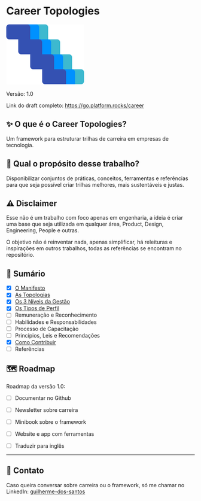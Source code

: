 # Career Topologies

![Career Topologies Logo](./assets/career-logo.png)

Versão: 1.0

Link do draft completo: https://go.platform.rocks/career

## ✨ O que é o Career Topologies?

Um framework para estruturar trilhas de carreira em empresas de tecnologia.

## 📌 Qual o propósito desse trabalho?

Disponibilizar conjuntos de práticas, conceitos, ferramentas e referências para que seja possível criar trilhas melhores, mais sustentáveis e justas.

## ⚠️ Disclaimer

Esse não é um trabalho com foco apenas em engenharia, a ideia é criar uma base que seja utilizada em qualquer área, Product, Design, Engineering, People e outras.

O objetivo não é reinventar nada, apenas simplificar, há releituras e inspirações em outros trabalhos, todas as referências se encontram no repositório.

## 🔖 Sumário

- [x] [O Manifesto](./manifest.md)
- [x] [As Topologias](./topologies.md)
- [x] [Os 3 Níveis da Gestão](./management.md)
- [x] [Os Tipos de Perfil](./shapes.md)
- [ ] Remuneração e Reconhecimento
- [ ] Habilidades e Responsabilidades
- [ ] Processo de Capacitação
- [ ] Princípios, Leis e Recomendações
- [x] [Como Contribuir](./CONTRIBUTING.md)
- [ ] Referências

## 🗺️ Roadmap

Roadmap da versão 1.0:

- [ ] Documentar no Github
- [ ] Newsletter sobre carreira
- [ ] Minibook sobre o framework
- [ ] Website e app com ferramentas
- [ ] Traduzir para inglês



---

## 💬 Contato

Caso queira conversar sobre carreira ou o framework, só me chamar no LinkedIn: [guilherme-dos-santos](https://www.linkedin.com/in/guilherme-dos-santos/)

